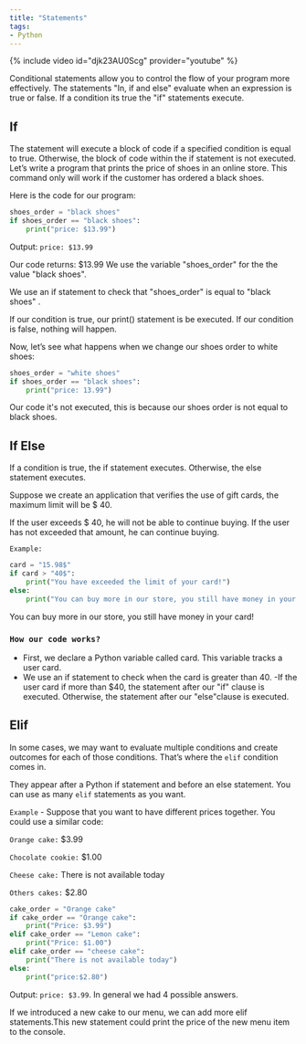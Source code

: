 ```yaml
---
title: "Statements"
tags:
- Python
---
```


{% include video id="djk23AU0Scg" provider="youtube" %}

Conditional statements allow you to control the flow of your program more effectively.
The statements "In, if and else" evaluate when an expression is true or false. If a condition its true the "if" statements execute.

## If

 The statement will execute a block of code if a specified condition is equal to true. Otherwise, the block of code within the if statement is not executed.
 Let’s write a program that prints the price of shoes in an online store. This command only will work if the customer has ordered a black shoes.

Here is the code for our program:

```python
shoes_order = "black shoes"
if shoes_order == "black shoes":
    print("price: $13.99")
```

Output: `price: $13.99`

Our code returns: $13.99
We use the variable "shoes_order" for the the value "black shoes".

We use an if statement to check that "shoes_order" is equal to "black shoes" .

 If our condition is true, our print() statement is be executed. If our condition is false, nothing will happen.

Now, let’s see what happens when we change our shoes order to white shoes:

```python
shoes_order = "white shoes"
if shoes_order == "black shoes":
    print("price: 13.99")
```

Our code it's not executed, this is because our shoes order is not equal to black shoes.

## If Else

If a condition is true, the if statement executes. Otherwise, the else statement executes.

Suppose we create an application that verifies the use of gift cards, the maximum limit will be $ 40.

If the user exceeds $ 40, he will not be able to continue buying.
If the user has not exceeded that amount, he can continue buying.

`Example:`

```python
card = "15.98$"
if card > "40$":
    print("You have exceeded the limit of your card!")
else:
    print("You can buy more in our store, you still have money in your card!")
```

You can buy more in our store, you still have money in your card!

### `How our code works?`

- First, we declare a Python variable called card. This variable tracks a user card.
- We use an if statement to check when the card is greater than 40.
-If the user card if more than $40, the statement after our "if" clause is executed. Otherwise, the statement after our "else"clause is executed.

## Elif

In some cases, we may want to evaluate multiple conditions and create outcomes for each of those conditions. That’s where the `elif` condition comes in.

They appear after a Python if statement and before an else statement. You can use as many `elif` statements as you want.

`Example` - Suppose that you want to have different prices together. You could use a similar code:

`Orange cake:` $3.99

`Chocolate cookie:` $1.00

`Cheese cake:` There is not available today

`Others cakes:` $2.80

```python
cake_order = "Orange cake"
if cake_order == "Orange cake":
    print("Price: $3.99")
elif cake_order == "Lemon cake":
    print("Price: $1.00")
elif cake_order == "cheese cake":
    print("There is not available today")
else: 
    print("price:$2.80")
```

Output: `price: $3.99`. In general we had 4 possible answers.

If we introduced a new cake to our menu, we can add more elif statements.This new statement could print the price of the new menu item to the console.
